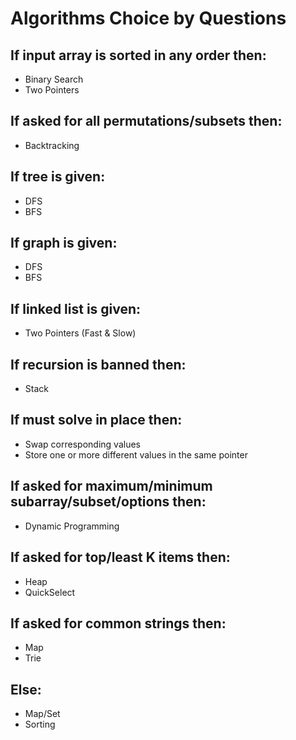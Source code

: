 # Algorithms Choice by Questions

## If input array is sorted in any order then:
 - Binary Search
 - Two Pointers

## If asked for all permutations/subsets then:
 - Backtracking

## If tree is given:
 - DFS
 - BFS

## If graph is given:
 - DFS
 - BFS

## If linked list is given:
 - Two Pointers (Fast & Slow)

## If recursion is banned then:
 - Stack

## If must solve in place then:
 - Swap corresponding values
 - Store one or more different values in the same pointer

## If asked for maximum/minimum subarray/subset/options then:
 - Dynamic Programming

## If asked for top/least K items then:
 - Heap
 - QuickSelect

## If asked for common strings then:
 - Map
 - Trie

## Else:
 - Map/Set
 - Sorting